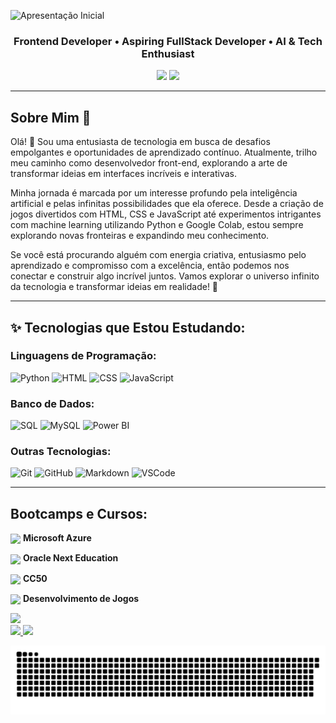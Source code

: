 ![Apresentação Inicial](https://github.com/FernandaMancini/FernandaMancini/assets/108295414/bd199135-f876-4717-8f22-57badb2b283c)

<h3 align="center">
  Frontend Developer • Aspiring FullStack Developer • AI & Tech Enthusiast
</h3>

<div align="center">
<a href = "mailto:fernandamancini07@gmail.com"><img src="https://img.shields.io/badge/Gmail-D14836?style=for-the-badge&logo=gmail&logoColor=white" target="_blank"></a>
<a href="https://www.linkedin.com/in/fernanda-mancini" target="_blank"><img src="https://img.shields.io/badge/-LinkedIn-%230077B5?style=for-the-badge&logo=linkedin&logoColor=white" target="_blank"></a>   
</div>

---
## Sobre Mim 🚀

Olá! 👋 Sou uma entusiasta de tecnologia em busca de desafios empolgantes e oportunidades de aprendizado contínuo. Atualmente, trilho meu caminho como desenvolvedor front-end, explorando a arte de transformar ideias em interfaces incríveis e interativas.

Minha jornada é marcada por um interesse profundo pela inteligência artificial e pelas infinitas possibilidades que ela oferece. Desde a criação de jogos divertidos com HTML, CSS e JavaScript até experimentos intrigantes com machine learning utilizando Python e Google Colab, estou sempre explorando novas fronteiras e expandindo meu conhecimento.

Se você está procurando alguém com energia criativa, entusiasmo pelo aprendizado e compromisso com a excelência, então podemos nos conectar e construir algo incrível juntos. Vamos explorar o universo infinito da tecnologia e transformar ideias em realidade! 🌟

---
## ✨ Tecnologias que Estou Estudando:
### Linguagens de Programação:
![Python](https://img.shields.io/badge/-Python-4584b6?style=for-the-badge&logo=Python&logoColor=white) 
![HTML](https://img.shields.io/badge/HTML5-E34F26?style=for-the-badge&logo=html5&logoColor=white) 
![CSS](https://img.shields.io/badge/CSS-239120?&style=for-the-badge&logo=css3&logoColor=white) 
![JavaScript](https://img.shields.io/badge/JavaScript-e69b2c?style=for-the-badge&logo=javascript&logoColor=white) 

### Banco de Dados:
![SQL](https://img.shields.io/badge/-SQL-ff5900?style=for-the-badge&logo=MySQL&logoColor=white) 
![MySQL](https://img.shields.io/badge/MySQL-038fff?style=for-the-badge&logo=mysql&logoColor=white) 
![Power BI](https://img.shields.io/badge/Power_BI-ff9800?style=for-the-badge&logo=powerbi&logoColor=white)

### Outras Tecnologias:
![Git](https://img.shields.io/badge/-Git-F05032?style=for-the-badge&logo=git&logoColor=white) 
![GitHub](https://img.shields.io/badge/GitHub-181717?style=for-the-badge&logo=github&logoColor=white) 
![Markdown](https://img.shields.io/badge/-Markdown-000?style=for-the-badge&logo=markdown&logoColor=white)
![VSCode](https://img.shields.io/badge/-VSCode-007ACC?style=for-the-badge&logo=visual-studio-code&logoColor=white)

--- 
## Bootcamps e Cursos:
<p>
     <img align="center" width="40px" src="https://hermes.dio.me/tracks/4d998d5c-36c1-497b-8da0-8db465c820eb.png">
    <span><strong> Microsoft Azure </strong></span>
</p>
<p>
     <img align="center" width="40px" src="https://raw.githubusercontent.com/patrickwebsdev/Encriptador-Oracle-Alura/master/img/one.png">
    <span><strong> Oracle Next Education </strong></span>
</p>
<p>
     <img align="center" width="40px" src="https://static-cdn.myedools.com/org-6988%2Fschool-7227%2F84c9f4eaf08ecb0c30bf4d05e5fd77be%2F2021.11.16_-_cc50_128x128.png">
    <span><strong> CC50 </strong></span>
</p>
<p>
     <img align="center" width="40px" src="https://hermes.dio.me/tracks/83f8150a-6429-4c1a-9207-d5bff610f647.png">
    <span><strong> Desenvolvimento de Jogos </strong></span>
</p>
 <img src="https://capsule-render.vercel.app/api?type=waving&color=gradient&height=130&width=200%&section=footer"/>
<div>
<a href="https://github.com/FernandaMancini">
<img height="180em" src="https://github-readme-stats.vercel.app/api/top-langs/?username=FernandaMancini&layout=compact&langs_count=7&theme=dracula"/>
<img height="180em" src="https://github-readme-stats.vercel.app/api?username=FernandaMancini&show_icons=true&theme=dracula&include_all_commits=true&count_private=true"/>
</div>
  
![Snake animation](https://github.com/FernandaMancini/FernandaMancini/blob/main/snake.svg)
<!--
**FernandaMancini/FernandaMancini** is a ✨ _special_ ✨ repository because its `README.md` (this file) appears on your GitHub profile.

Here are some ideas to get you started:

- 🔭 I’m currently working on ...
- 🌱 I’m currently learning ...
- 👯 I’m looking to collaborate on ...
- 🤔 I’m looking for help with ...
- 💬 Ask me about ...
- 📫 How to reach me: ...
- 😄 Pronouns: ...
- ⚡ Fun fact: ...
-->
